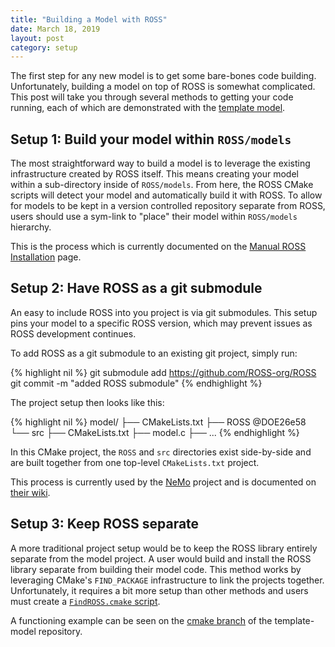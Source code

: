 ```yaml
---
title: "Building a Model with ROSS"
date: March 18, 2019
layout: post
category: setup
---
```


The first step for any new model is to get some bare-bones code building.
Unfortunately, building a model on top of ROSS is somewhat complicated.
This post will take you through several methods to getting your code running, each of which are demonstrated with the [template model](https://github.com/ROSS-org/template-model).

## Setup 1: Build your model within `ROSS/models`

The most straightforward way to build a model is to leverage the existing infrastructure created by ROSS itself.
This means creating your model within a sub-directory inside of `ROSS/models`.
From here, the ROSS CMake scripts will detect your model and automatically build it with ROSS.
To allow for models to be kept in a version controlled repository separate from ROSS, users should use a sym-link to "place" their model within `ROSS/models` hierarchy.

This is the process which is currently documented on the [Manual ROSS Installation](https://ross-org.github.io/setup/installation.html) page.

## Setup 2: Have ROSS as a git submodule

An easy to include ROSS into you project is via git submodules.
This setup pins your model to a specific ROSS version, which may prevent issues as ROSS development continues.

To add ROSS as a git submodule to an existing git project, simply run:

{% highlight nil %}
git submodule add https://github.com/ROSS-org/ROSS
git commit -m "added ROSS submodule"
{% endhighlight %}

The project setup then looks like this:

{% highlight nil %}
model/
├── CMakeLists.txt
├── ROSS @DOE26e58
└── src
    ├── CMakeLists.txt
    ├── model.c
    ├── ...
{% endhighlight %}

In this CMake project, the `ROSS` and `src` directories exist side-by-side and are built together from one top-level `CMakeLists.txt` project.

This process is currently used by the [NeMo](https://github.com/markplagge/NeMo) project and is documented on [their wiki](https://github.com/markplagge/NeMo/wiki/Installation-Guide).


## Setup 3: Keep ROSS separate

A more traditional project setup would be to keep the ROSS library entirely separate from the model project.
A user would build and install the ROSS library separate from building their model code.
This method works by leveraging CMake's `FIND_PACKAGE` infrastructure to link the projects together.
Unfortunately, it requires a bit more setup than other methods and users must create a [`FindROSS.cmake` script](https://github.com/ROSS-org/template-model/blob/cmake/cmake/FindROSS.cmake).

A functioning example can be seen on the [cmake branch](https://github.com/ROSS-org/template-model/tree/cmake) of the template-model repository.

